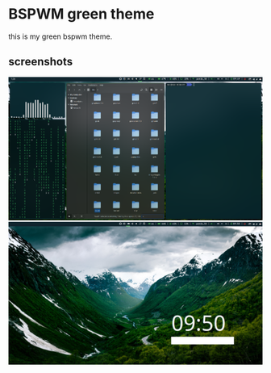 # BSPWM green theme

this is my green bspwm theme.


## screenshots

![scr1](/images/screen1.png)
![scr2](/images/screen2.png)

